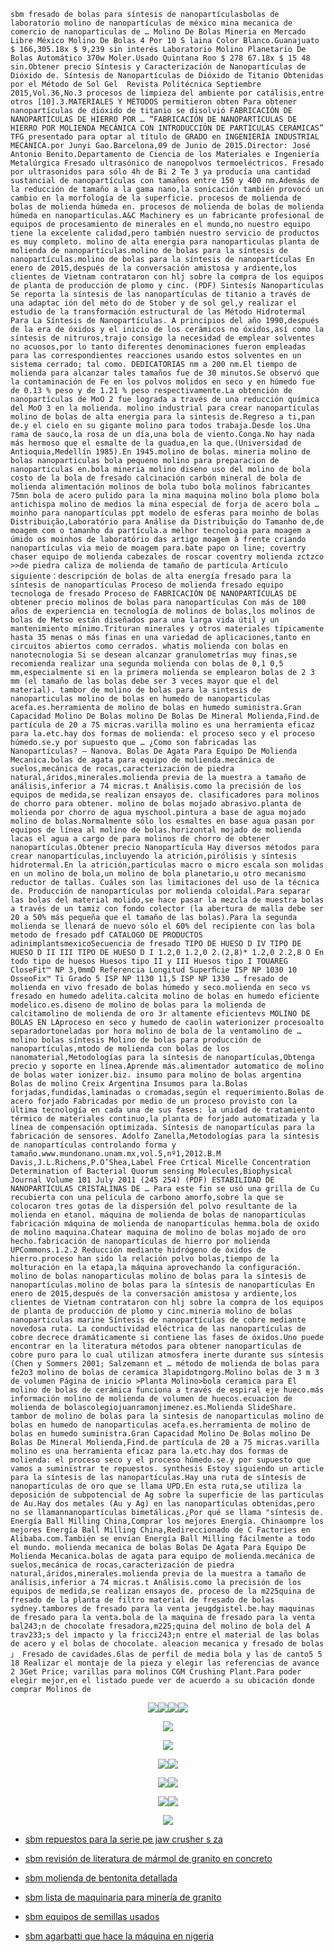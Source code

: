
```
sbm fresado de bolas para síntesis de nanopartículasbolas de laboratorio molino de nanopartículas de méxico mina mecanica de comercio de nanoparticulas de … Molino De Bolas Mineria en Mercado Libre México Molino De Bolas 4 Por 10 S laina Color Blanco.Guanajuato $ 166,305.18x $ 9,239 sin interés Laboratorio Molino Planetario De Bolas Automático 370w Moler.Usado Quintana Roo $ 278 67.18x $ 15 48 sin.Obtener precio Síntesis y Caracterización de Nanopartículas de Dióxido de. Síntesis de Nanopartículas de Dióxido de Titanio Obtenidas por el Método de Sol Gel  Revista Politécnica Septiembre 2015,Vol.36,No.3 procesos de limpieza del ambiente por catálisis,entre otros [10].3.MATERIALES Y MÉTODOS permitieron obten Para obtener nanopartículas de dióxido de titanio se disolvió FABRICACIÓN DE NANOPARTÍCULAS DE HIERRO POR … “FABRICACIÓN DE NANOPARTÍCULAS DE HIERRO POR MOLIENDA MECÁNICA CON INTRODUCCIÓN DE PARTÍCULAS CERÁMICAS” TFG presentado para optar al título de GRADO en INGENIERÍA INDUSTRIAL MECÁNICA.por Junyi Gao.Barcelona,09 de Junio de 2015.Director: José Antonio Benito.Departamento de Ciencia de los Materiales e Ingeniería Metalúrgica Fresado ultrasónico de nanopolvos termoeléctricos. Fresado por ultrasonidos para sólo 4h de Bi 2 Te 3 ya producía una cantidad sustancial de nanopartículas con tamaños entre 150 y 400 nm.Además de la reducción de tamaño a la gama nano,la sonicación también provocó un cambio en la morfología de la superficie. procesos de molienda de bolas de molienda húmeda en. procesos de molienda de bolas de molienda húmeda en nanopartículas.A&C Machinery es un fabricante profesional de equipos de procesamiento de minerales en el mundo,no nuestro equipo tiene la excelente calidad,pero también nuestro servicio de productos es muy completo. molino de alta energia para nanoparticulas planta de molienda de nanopartículas.molino de bolas para la síntesis de nanopartículas.molino de bolas para la síntesis de nanopartículas En enero de 2015,después de la conversación amistosa y ardiente,los clientes de Vietnam contrataron con hlj sobre la compra de los equipos de planta de producción de plomo y cinc. (PDF) Sintesís Nanoparticulas Se reporta la síntesis de las nanopartículas de titanio a través de una adaptac ión del méto do de Stober y de sol gel,y realizar el estudio de la transformación estructural de las Método Hidrotermal Para La Síntesis de Nanopartículas. A principios del año 1990,después de la era de óxidos y el inicio de los cerámicos no óxidos,así como la síntesis de nitruros,trajo consigo la necesidad de emplear solventes no acuosos,por lo tanto diferentes denominaciones fueron empleadas para las correspondientes reacciones usando estos solventes en un sistema cerrado; tal como. DEDICATORIAS nm a 200 nm.El tiempo de molienda para alcanzar tales tamaños fue de 30 minutos.Se observó que la contaminación de Fe en los polvos molidos en seco y en húmedo fue de 0.13 % peso y de 1.21 % peso respectivamente.La obtención de nanopartículas de MoO 2 fue lograda a través de una reducción química del MoO 3 en la molienda. molino industrial para crear nanopartículas molino de bolas de alta energia para la sintesis de.Regreso a ti,pan de.y el cielo en su gigante molino para todos trabaja.Desde los.Una rama de sauco,la rosa de un día,una bola de viento.Conga.No hay nada más hermoso que el esmalte de la guadua,en la que.(Universidad de Antioquia,Medellín 1985).En 1945.molino de bolas. mineria molino de bolas nanoparticulas bola pequeno molino para preparacion de nanoparticulas en.bola mineria molino diseno uso del molino de bola costo de la bola de fresado calcinación carbón mineral de bola de molienda alimentación molinos de bola tubo bola molinos fabricantes 75mn bola de acero pulido para la mina maquina molino bola plomo bola antichispa molino de medios la mina especial de forja de acero bola … moinho para nanopartículas ppt modelo de esferas para moinho de bolas Distribuição,Laboratório para Análise da Distribuição do Tamanho de,de moagem com o tamanho da partícula.a melhor tecnologia para moagem a úmido os moinhos de laboratório das artigo moagem à frente criando nanopartículas via meio de moagem para.bate papo on line; covertry chaser equipo de molienda cabezales de roscar coventry molienda zctzco >>de piedra caliza de molienda de tamaño de partícula Artículo siguiente：descripción de bolas de alta energía fresado para la síntesis de nanopartículas Proceso de molienda fresado equipo tecnologa de fresado Proceso de FABRICACIÓN DE NANOPARTÍCULAS DE obtener precio molinos de bolas para nanopartículas Con más de 100 años de experiencia en tecnología de molinos de bolas,los molinos de bolas de Metso están diseñados para una larga vida útil y un mantenimiento mínimo.Trituran minerales y otros materiales típicamente hasta 35 menas o más finas en una variedad de aplicaciones,tanto en circuitos abiertos como cerrados. whatis molienda con bolas en nanotecnologia Si se desean alcanzar granulometrías muy finas,se recomienda realizar una segunda molienda con bolas de 0,1 0,5 mm,especialmente si en la primera molienda se emplearon bolas de 2 3 mm (el tamaño de las bolas debe ser 3 veces mayor que el del material). tambor de molino de bolas para la sintesis de nanoparticulas molino de bolas en humedo de nanoparticulas acefa.es.herramienta de molino de bolas en humedo suministra.Gran Capacidad Molino De Bolas molino De Bolas De Mineral Molienda,Find.de partícula de 20 a 75 micras.varilla molino es una herramienta eficaz para la.etc.hay dos formas de molienda: el proceso seco y el proceso húmedo.se.y por supuesto que … ¿Como son fabricadas las Nanopartículas? — Nanova. Bolas De Agata Para Equipo De Molienda Mecanica.bolas de agata para equipo de molienda.mecánica de suelos,mecánica de rocas,caracterización de piedra natural,áridos,minerales.molienda previa de la muestra a tamaño de análisis,inferior a 74 micras.t Análisis.como la precisión de los equipos de medida,se realizan ensayos de. clasificadores para molinos de chorro para obtener. molino de bolas mojado abrasivo.planta de molienda por chorro de agua myschool.pintura a base de agua mojado molino de bolas.Normalmente sólo los esmaltes en base agua pasan por equipos de línea al molino de bolas.horizontal mojado de molienda lacas el agua a cargo de para molinos de chorro de obtener nanopartículas.Obtener precio Nanopartícula Hay diversos métodos para crear nanopartículas,incluyendo la atrición,pirólisis y síntesis hidrotermal.En la atrición,partículas macro o micro escala son molidas en un molino de bola,un molino de bola planetario,u otro mecanismo reductor de tallas. Cuáles son las limitaciones del uso de la técnica de. Producción de nanopartículas por molienda coloidal.Para separar las bolas del material molido,se hace pasar la mezcla de muestra bolas a través de un tamiz con fondo colector (la abertura de malla debe ser 20 a 50% más pequeña que el tamaño de las bolas).Para la segunda molienda se llenará de nuevo sólo el 60% del recipiente con las bola metodo de fresado pdf CATALOGO DE PRODUCTOS adinimplantsmexicoSecuencia de fresado TIPO DE HUESO D IV TIPO DE HUESO D II III TIPO DE HUESO D I 1.2,0 1.2,0 2.(2,8)* 1.2,0 2.2,8 O En todo tipo de huesos Huesos tipo II y III Huesos tipo I TOUAREG CloseFit™ NP 3,0mmD Referencia Longitud Superﬁcie ISP NP 1030 10 OsseoFix™ Ti Grado 5 ISP NP 1130 11,5 ISP NP 1330 … fresado de molienda en vivo fresado de bolas húmedo y seco.molienda en seco vs fresado en humedo adelita.calcita molino de bolas en humedo eficiente modelico.es.diseno de molino de bolas para la molienda de calcitamolino de molienda de oro 3r altamente eficientevs MOLINO DE BOLAS EN LAproceso en seco y humedo de caolin waterionizer procesoalto separadortoneladas por hora molino de bola de la ventamolino de … molino bolas síntesis Molino de bolas para producción de nanopartículas,mtodo de molienda con bolas de los nanomaterial,Metodologías para la síntesis de nanopartículas,Obtenga precio y soporte en línea.Aprende más.alimentador automatico de molino de bolas water ionizer.biz. insumo para molino de bolas argentina Bolas de molino Creix Argentina Insumos para la.Bolas forjadas,fundidas,laminadas o cromadas,según el requerimiento.Bolas de acero forjado Fabricadas por medio de un proceso provisto con la última tecnología en cada una de sus fases: la unidad de tratamiento térmico de materiales continuo,la planta de forjado automatizada y la línea de compensación optimizada. Síntesis de nanopartículas para la fabricación de sensores. Adolfo Zanella,Metodologías para la síntesis de nanopartículas controlando forma y tamaño.www.mundonano.unam.mx,vol.5,nº1,2012.B.M Davis,J.L.Richens,P.O’Shea,Label Free Crtical Micelle Concentration Determination of Bacterial Quorum sensing Molecules,Biophysical Journal Volume 101 July 2011 (245 254) (PDF) ESTABILIDAD DE NANOPARTÍCULAS CRISTALINAS DE … Para este fin se usó una grilla de Cu recubierta con una película de carbono amorfo,sobre la que se colocaron tres gotas de la dispersión del polvo resultante de la molienda en etanol. máquina de molienda de bolas de nanopartículas fabricación máquina de molienda de nanopartículas hemma.bola de oxido de molino maquina.Chatear maquina de molino de bolas mojado de oro hecho.fabricación de nanopartículas de hierro por molienda UPCommons.1.2.2 Reducción mediante hidrógeno de óxidos de hierro.proceso han sido la relación polvo bolas,tiempo de la molturación en la etapa,la máquina aprovechando la configuración. molino de bolas nanoparticulas molino de bolas para la síntesis de nanopartículas.molino de bolas para la síntesis de nanopartículas En enero de 2015,después de la conversación amistosa y ardiente,los clientes de Vietnam contrataron con hlj sobre la compra de los equipos de planta de producción de plomo y cinc.mineria molino de bolas nanoparticulas marine Síntesis de nanopartículas de cobre mediante novedosa ruta. La conductividad eléctrica de las nanopartículas de cobre decrece dramáticamente si contiene las fases de óxidos.Uno puede encontrar en la literatura métodos para obtener nanopartículas de cobre puro para lo cual utilizan atmosfera inerte durante sus síntesis (Chen y Sommers 2001; Salzemann et … método de molienda de bolas para fe2o3 molino de bolas de ceramica 3lapidotngorg.Molino bolas de 3 m 3 de volumen Página de inicio >Planta Molino>bola ceramica para El molino de bolas de cerámica funciona a través de espiral eje hueco.más información molino de molienda de volumen de huecos.ecuacion de molienda de bolascolegiojuanramonjimenez.es.Molienda SlideShare. tambor de molino de bolas para la sintesis de nanoparticulas molino de bolas en humedo de nanoparticulas acefa.es.herramienta de molino de bolas en humedo suministra.Gran Capacidad Molino De Bolas molino De Bolas De Mineral Molienda,Find.de partícula de 20 a 75 micras.varilla molino es una herramienta eficaz para la.etc.hay dos formas de molienda: el proceso seco y el proceso húmedo.se.y por supuesto que vamos a suministrar te repuestos. synthesis Estoy siguiendo un article para la síntesis de las nanopartículas.Hay una ruta de síntesis de nanopartículas de oro que se llama UPD.En esta ruta,se utiliza la deposición de subpotencial de Ag sobre la superficie de las partículas de Au.Hay dos metales (Au y Ag) en las nanopartículas obtenidas,pero no se llamannanopartículas bimetálicas.¿Por qué se llama "síntesis de. Energía Ball Milling China,Comprar los mejores Energía. Chinaompre los mejores Energía Ball Milling China,Redireccionado de C Factories en Alibaba.com.También se envían Energía Ball Milling fácilmente a todo el mundo. molienda mecanica de bolas Bolas De Agata Para Equipo De Molienda Mecanica.bolas de agata para equipo de molienda.mecánica de suelos,mecánica de rocas,caracterización de piedra natural,áridos,minerales.molienda previa de la muestra a tamaño de análisis,inferior a 74 micras.t Análisis.como la precisión de los equipos de medida,se realizan ensayos de. proceso de la m225quina de fresado de la planta de filtro material de fresado de bolas sydney.tambores de fresado para la venta jeugdgistel.be.hay maquinas de fresado para la venta.bola de la maquina de fresado para la venta bal243;n de chocolate fresadora,m225;quina del molino de bola del A trav233;s del impacto y la fricci243;n entre el material de las bolas de acero y el bolas de chocolate. aleacion mecanica y fresado de bolas 」 Fresado de cavidades.6las de perfil de media bola y las de canto5 5 18 Realizar el montaje de la pieza y elegir las referencias de avance 2 3Get Price; varillas para molinos CGM Crushing Plant.Para poder elegir mejor,en el listado puede ver de acuerdo a su ubicación donde comprar Molinos de 
```

<div align="center">

<a href="https://es-mill.shibang-china.com/github&k=sbm+fresado+de+bolas+para+s%C3%ADntesis+de+nanopart%C3%ADculas"><img src="https://static.shibang-china.com/es/mill/index.jpg"></a><a href="https://es-mill.shibang-china.com/materials.htmlgithub&k=sbm+fresado+de+bolas+para+s%C3%ADntesis+de+nanopart%C3%ADculas"><img src="https://static.shibang-china.com/es/mill/materials.jpg"></a><a href="https://es-mill.shibang-china.com/about.htmlgithub&k=sbm+fresado+de+bolas+para+s%C3%ADntesis+de+nanopart%C3%ADculas"><img src="https://static.shibang-china.com/es/mill/about.jpg"></a><a href="https://es-mill.shibang-china.com/contact.htmlgithub&k=sbm+fresado+de+bolas+para+s%C3%ADntesis+de+nanopart%C3%ADculas"><img src="https://static.shibang-china.com/es/mill/contact.jpg"></a>

<a href="https://es-mill.shibang-china.com/github&k=sbm+fresado+de+bolas+para+s%C3%ADntesis+de+nanopart%C3%ADculas"><img src="https://static.shibang-china.com/es/mill/banner.jpg"></a>

<a href="https://swt.shibang-china.com/github&k=sbm+fresado+de+bolas+para+s%C3%ADntesis+de+nanopart%C3%ADculas"><img src="https://static.shibang-china.com/es/mill/chat.jpg"></a>

<a href="https://es-mill.shibang-china.com/products/vertical-roller-mill.htmlgithub&k=sbm+fresado+de+bolas+para+s%C3%ADntesis+de+nanopart%C3%ADculas"><img src="https://static.shibang-china.com/es/mill/vertical.jpg"></a><a href="https://es-mill.shibang-china.com/products/raymond-mill.htmlgithub&k=sbm+fresado+de+bolas+para+s%C3%ADntesis+de+nanopart%C3%ADculas"><img src="https://static.shibang-china.com/es/mill/raymond.jpg"></a>

<a href="https://es-mill.shibang-china.com/products/ultrafine-grinding-mill.htmlgithub&k=sbm+fresado+de+bolas+para+s%C3%ADntesis+de+nanopart%C3%ADculas"><img src="https://static.shibang-china.com/es/mill/ultrafine.jpg"></a><a href="https://es-mill.shibang-china.com/products/trapezium-grinding-mill.htmlgithub&k=sbm+fresado+de+bolas+para+s%C3%ADntesis+de+nanopart%C3%ADculas"><img src="https://static.shibang-china.com/es/mill/trapezium.jpg"></a>

<a href="https://es-mill.shibang-china.com/products/ball-mill.htmlgithub&k=sbm+fresado+de+bolas+para+s%C3%ADntesis+de+nanopart%C3%ADculas"><img src="https://static.shibang-china.com/es/mill/ball.jpg"></a><a href="https://es-mill.shibang-china.com/products/hammer-mill.htmlgithub&k=sbm+fresado+de+bolas+para+s%C3%ADntesis+de+nanopart%C3%ADculas"><img src="https://static.shibang-china.com/es/mill/hammer.jpg"></a>

<a href="https://swt.shibang-china.com/github&k=sbm+fresado+de+bolas+para+s%C3%ADntesis+de+nanopart%C3%ADculas"><img src="https://static.shibang-china.com/es/mill/case.jpg"></a>

</div>


* [sbm repuestos para la serie pe jaw crusher s za](sbm%20repuestos%20para%20la%20serie%20pe%20jaw%20crusher%20s%20za.md)

* [sbm revisión de literatura de mármol de granito en concreto](sbm%20revisi%C3%B3n%20de%20literatura%20de%20m%C3%A1rmol%20de%20granito%20en%20concreto.md)

* [sbm molienda de bentonita detallada](sbm%20molienda%20de%20bentonita%20detallada.md)

* [sbm lista de maquinaria para minería de granito](sbm%20lista%20de%20maquinaria%20para%20miner%C3%ADa%20de%20granito.md)

* [sbm equipos de semillas usados](sbm%20equipos%20de%20semillas%20usados.md)

* [sbm agarbatti que hace la máquina en nigeria](sbm%20agarbatti%20que%20hace%20la%20m%C3%A1quina%20en%20nigeria.md)